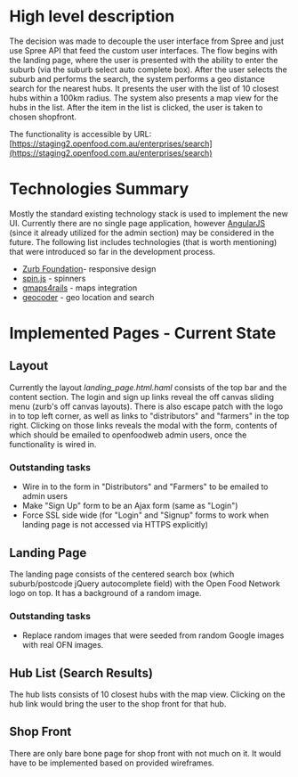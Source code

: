 # High level description

The decision was made to decouple the user interface from Spree and just use Spree API that feed the custom user interfaces.  The flow begins with the landing page, where the user is presented with the ability to enter the suburb (via the suburb select auto complete box).  After the user selects the suburb and performs the search, the system performs a geo distance search for the nearest hubs.  It presents the user with the list of 10 closest hubs within a 100km radius.  The system also presents a map view for the hubs in the list.  After the item in the list is clicked, the user is taken to chosen shopfront.

The functionality is accessible by URL:
[https://staging2.openfood.com.au/enterprises/search](https://staging2.openfood.com.au/enterprises/search)

# Technologies Summary
Mostly the standard existing technology stack is used to implement the new UI.  Currently there are no single page application, however [AngularJS](http://angularjs.org/) (since it already utilized for the admin section) may be considered in the future.  The following list includes technologies (that is worth mentioning) that were introduced so far in the development process. 

* [Zurb Foundation](http://foundation.zurb.com/)- responsive design
* [spin.js](http://effinroot.eiremedia.netdna-cdn.com/repo/plugins/misc/spin.js/index.html) - spinners
* [gmaps4rails](https://github.com/apneadiving/Google-Maps-for-Rails) - maps integration
* [geocoder](http://www.rubygeocoder.com/) - geo location and search

# Implemented Pages - Current State
## Layout
Currently the layout _landing_page.html.haml_ consists of the top bar and the content section.  The login and sign up links reveal the off canvas sliding menu (zurb's off canvas layouts).  There is also escape patch with the logo in to top left corner, as well as links to "distributors" and "farmers" in the top right.  Clicking on those links reveals the modal with the form, contents of which should be emailed to openfoodweb admin users, once the functionality is wired in.

### Outstanding tasks
* Wire in to the form in "Distributors" and "Farmers" to be emailed to admin users
* Make "Sign Up" form to be an Ajax form (same as "Login")
* Force SSL side wide (for "Login" and "Signup" forms to work when landing page is not accessed via HTTPS explicitly)  

## Landing Page
The landing page consists of the centered search box (which suburb/postcode jQuery autocomplete field) with the Open Food Network logo on top.  It has a background of a random image.

### Outstanding tasks
* Replace random images that were seeded from random Google images with real OFN images. 

## Hub List (Search Results)
The hub lists consists of 10 closest hubs with the map view.  Clicking on the hub link would bring the user to the shop front for that hub.

## Shop Front
There are only bare bone page for shop front with not much on it.  It would have to be implemented based on provided wireframes.
 